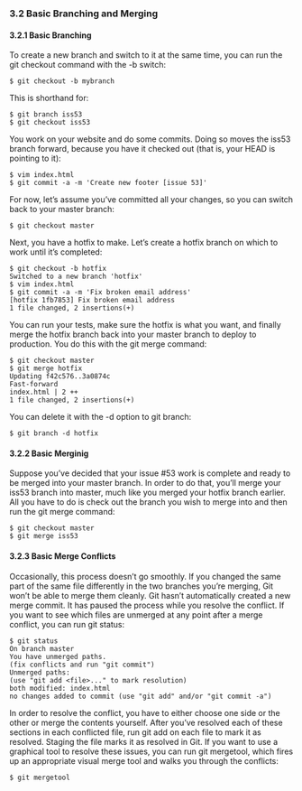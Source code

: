 ### 3.2 Basic Branching and Merging
#### 3.2.1 Basic Branching
To create a new branch and switch to it at the same time, you can run the git checkout command with the -b switch:

    $ git checkout -b mybranch

This is shorthand for:
```
$ git branch iss53
$ git checkout iss53
```
You work on your website and do some commits. Doing so moves the iss53 branch forward, because you have it checked out (that is, your HEAD is pointing to it):
```
$ vim index.html
$ git commit -a -m 'Create new footer [issue 53]'
```
For now, let’s assume you’ve committed all your changes, so you can switch back to your master branch:

    $ git checkout master

Next, you have a hotfix to make. Let’s create a hotfix branch on which to work until it’s completed:
```
$ git checkout -b hotfix
Switched to a new branch 'hotfix'
$ vim index.html
$ git commit -a -m 'Fix broken email address'
[hotfix 1fb7853] Fix broken email address
1 file changed, 2 insertions(+)
```

You can run your tests, make sure the hotfix is what you want, and finally merge the hotfix branch back into your master branch to deploy to production. You do this with the git merge command:
```
$ git checkout master
$ git merge hotfix
Updating f42c576..3a0874c
Fast-forward
index.html | 2 ++
1 file changed, 2 insertions(+)
```
You can delete it with the -d option to git branch:

    $ git branch -d hotfix

#### 3.2.2 Basic Merginig
Suppose you’ve decided that your issue #53 work is complete and ready to be merged into your master branch. In order to do that, you’ll merge your iss53 branch into master, much like you
merged your hotfix branch earlier. All you have to do is check out the branch you wish to merge into and then run the git merge command:
```
$ git checkout master
$ git merge iss53
```
#### 3.2.3 Basic Merge Conflicts
Occasionally, this process doesn’t go smoothly. If you changed the same part of the same file differently in the two branches you’re merging, Git won’t be able to merge them cleanly.
Git hasn’t automatically created a new merge commit. It has paused the process while you resolve the conflict. If you want to see which files are unmerged at any point after a merge conflict, you can run git status:
```
$ git status
On branch master
You have unmerged paths.
(fix conflicts and run "git commit")
Unmerged paths:
(use "git add <file>..." to mark resolution)
both modified: index.html
no changes added to commit (use "git add" and/or "git commit -a")
```
In order to resolve the conflict, you have to either choose one side or the other or merge the contents yourself.
After you’ve resolved each of these sections in each conflicted file, run git add on each file to mark it as resolved. Staging the file marks it as resolved in Git.
If you want to use a graphical tool to resolve these issues, you can run git mergetool, which fires up an appropriate visual merge tool and walks you through the conflicts:

    $ git mergetool
